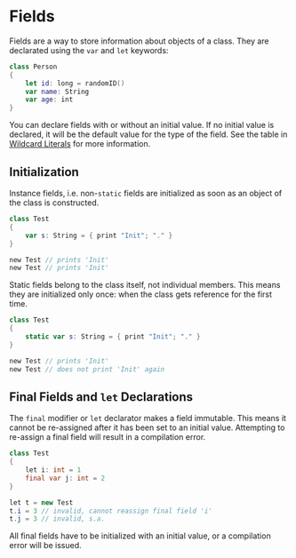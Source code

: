 # Fields

Fields are a way to store information about objects of a class. They are declarated using the `var` and `let` keywords:

```swift
class Person
{
    let id: long = randomID()
    var name: String
    var age: int
}
```

You can declare fields with or without an initial value. If no initial value is declared, it will be the default value for the type of the field. See the table in [Wildcard Literals](/syntax/other-literals.md "Wildcard Literals") for more information.

## Initialization

Instance fields, i.e. non-`static` fields are initialized as soon as an object of the class is constructed.

```swift
class Test
{
    var s: String = { print "Init"; "." }
}

new Test // prints 'Init'
new Test // prints 'Init'
```

Static fields belong to the class itself, not individual members. This means they are initialized only once: when the class gets reference for the first time.

```swift
class Test
{
    static var s: String = { print "Init"; "." }
}

new Test // prints 'Init'
new Test // does not print 'Init' again
```

## Final Fields and `let` Declarations

The `final` modifier or `let` declarator makes a field immutable. This means it cannot be re-assigned after it has been set to an initial value. Attempting to re-assign a final field will result in a compilation error.

```java
class Test
{
    let i: int = 1
    final var j: int = 2
}

let t = new Test
t.i = 3 // invalid, cannot reassign final field 'i'
t.j = 3 // invalid, s.a.
```

All final fields have to be initialized with an initial value, or a compilation error will be issued.




